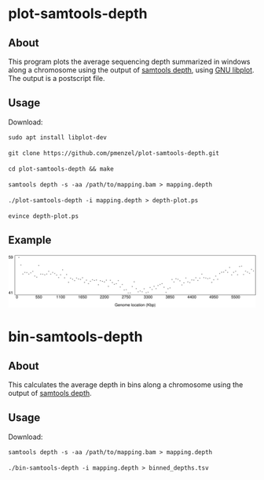 # plot-samtools-depth

## About

This program plots the average sequencing depth summarized in windows along a chromosome using the output of [samtools depth](http://www.htslib.org/doc/samtools-depth.html), using [GNU libplot](https://www.gnu.org/software/plotutils/manual/en/html_node/libplot.html#libplot).
The output is a postscript file.

## Usage
Download:
```
sudo apt install libplot-dev

git clone https://github.com/pmenzel/plot-samtools-depth.git

cd plot-samtools-depth && make

samtools depth -s -aa /path/to/mapping.bam > mapping.depth

./plot-samtools-depth -i mapping.depth > depth-plot.ps

evince depth-plot.ps
```

## Example

![Example](/example.png?raw=true)

# bin-samtools-depth

## About

This calculates the average depth in bins along a chromosome using the output of [samtools depth](http://www.htslib.org/doc/samtools-depth.html).

## Usage
Download:
```
samtools depth -s -aa /path/to/mapping.bam > mapping.depth

./bin-samtools-depth -i mapping.depth > binned_depths.tsv
```

